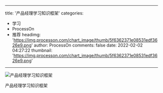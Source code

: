 
---
title: '产品经理学习知识框架'
categories: 
 - 学习
 - ProcessOn
 - 推荐
headimg: 'https://img.processon.com/chart_image/thumb/5f6362371e08531edf3626e9.png'
author: ProcessOn
comments: false
date: 2022-02-02 04:27:22
thumbnail: 'https://img.processon.com/chart_image/thumb/5f6362371e08531edf3626e9.png'
---

<div>   
<img class="thumb" alt="产品经理学习知识框架" src="https://img.processon.com/chart_image/thumb/5f6362371e08531edf3626e9.png" referrerpolicy="no-referrer">
<p>产品经理学习知识框架</p>  
</div>
            